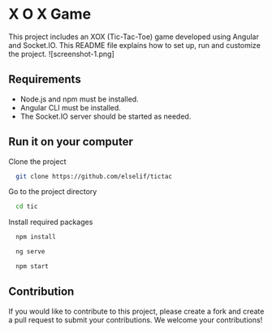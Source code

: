# X O X Game

This project includes an XOX (Tic-Tac-Toe) game developed using Angular and Socket.IO. This README file explains how to set up, run and customize the project.
![screenshot-1.png]
## Requirements


- Node.js and npm must be installed.
- Angular CLI must be installed.
- The Socket.IO server should be started as needed.


## Run it on your computer

Clone the project

```bash
  git clone https://github.com/elselif/tictac
```

Go to the project directory

```bash
  cd tic
```

Install required packages
```bash
  npm install
```


```bash
  ng serve
```
```bash
  npm start
```

  ## Contribution

If you would like to contribute to this project, please create a fork and create a pull request to submit your contributions. We welcome your contributions!
